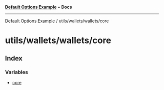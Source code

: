 [**Default Options Example**](../../../../README.md) • **Docs**

***

[Default Options Example](../../../../modules.md) / utils/wallets/wallets/core

# utils/wallets/wallets/core

## Index

### Variables

- [core](variables/core.md)

